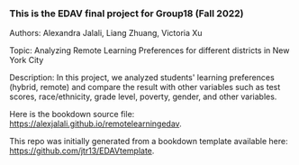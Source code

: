 ### This is the EDAV final project for Group18 (Fall 2022)

Authors: Alexandra Jalali, Liang Zhuang, Victoria Xu

Topic: Analyzing Remote Learning Preferences for different districts in New York City

Description: In this project, we analyzed students' learning preferences (hybrid, remote) and compare the result with other variables such as test scores, race/ethnicity, grade level, poverty, gender, and other variables. 

Here is the bookdown source file: https://alexjalali.github.io/remotelearningedav.

This repo was initially generated from a bookdown template available here: https://github.com/jtr13/EDAVtemplate.	


